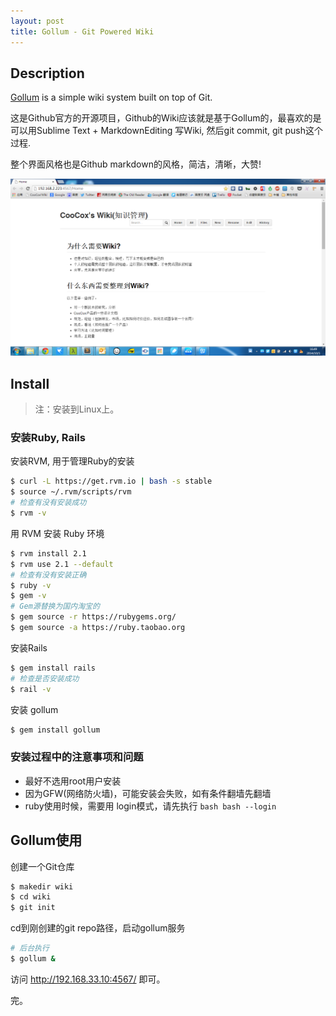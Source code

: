 ```yaml
---
layout: post
title: Gollum - Git Powered Wiki
---
```


## Description

[Gollum](https://github.com/gollum/gollum) is a simple wiki system built on top of Git. 

这是Github官方的开源项目，Github的Wiki应该就是基于Gollum的，最喜欢的是可以用Sublime Text + MarkdownEditing 写Wiki, 然后git commit, git push这个过程.

整个界面风格也是Github markdown的风格，简洁，清晰，大赞!


![Gollum](/images/post/2014-07-08-gollum.png)

## Install

> 注：安装到Linux上。

### 安装Ruby, Rails

安装RVM, 用于管理Ruby的安装

```bash
$ curl -L https://get.rvm.io | bash -s stable
$ source ~/.rvm/scripts/rvm
# 检查有没有安装成功
$ rvm -v
```

 用 RVM 安装 Ruby 环境

```bash
$ rvm install 2.1
$ rvm use 2.1 --default
# 检查有没有安装正确
$ ruby -v
$ gem -v
# Gem源替换为国内淘宝的
$ gem source -r https://rubygems.org/
$ gem source -a https://ruby.taobao.org
```

安装Rails

```bash
$ gem install rails
# 检查是否安装成功
$ rail -v
```

安装 gollum

```bash
$ gem install gollum
```

### 安装过程中的注意事项和问题

- 最好不选用root用户安装
- 因为GFW(网络防火墙)，可能安装会失败，如有条件翻墙先翻墙
- ruby使用时候，需要用 login模式，请先执行 ```bash bash --login ```

## Gollum使用

创建一个Git仓库

```bash
$ makedir wiki
$ cd wiki
$ git init
```

cd到刚创建的git repo路径，启动gollum服务

```bash
# 后台执行
$ gollum &
```

访问 http://192.168.33.10:4567/ 即可。

完。




